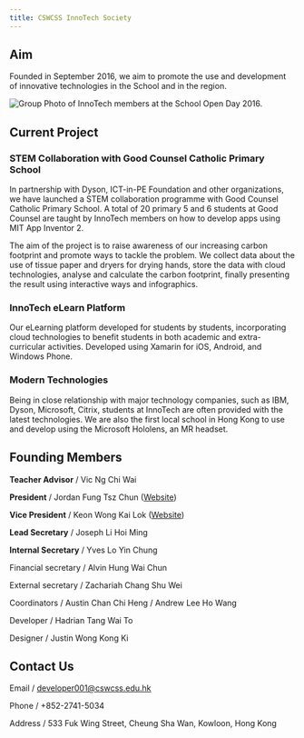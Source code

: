 ```yaml
---
title: CSWCSS InnoTech Society
---
```


## Aim

Founded in September 2016, we aim to promote the use and development of innovative technologies in the School and in the region.

![Group Photo of InnoTech members at the School Open Day 2016.](https://raw.githubusercontent.com/CSWCSS-InnoTech/cswcss-innotech.github.io/master/group-photo2.jpg)

## Current Project

### STEM Collaboration with Good Counsel Catholic Primary School

In partnership with Dyson, ICT-in-PE Foundation and other organizations, we have launched a STEM collaboration programme with Good Counsel Catholic Primary School. A total of 20 primary 5 and 6 students at Good Counsel are taught by InnoTech members on how to develop apps using MIT App Inventor 2. 

The aim of the project is to raise awareness of our increasing carbon footprint and promote ways to tackle the problem. We collect data about the use of tissue paper and dryers for drying hands, store the data with cloud technologies, analyse and calculate the carbon footprint, finally presenting the result using interactive ways and infographics.

### InnoTech eLearn Platform

Our eLearning platform developed for students by students, incorporating cloud technologies to benefit students in both academic and extra-curricular activities. Developed using Xamarin for iOS, Android, and Windows Phone.

### Modern Technologies

Being in close relationship with major technology companies, such as IBM, Dyson, Microsoft, Citrix, students at InnoTech are often provided with the latest technologies. We are also the first local school in Hong Kong to use and develop using the Microsoft Hololens, an MR headset. 

## Founding Members

**Teacher Advisor** / Vic Ng Chi Wai

**President** / Jordan Fung Tsz Chun ([Website](http://www.jordanfung.com))

**Vice President** / Keon Wong Kai Lok ([Website](http://designheaven8.wixsite.com/lego-mania-official))

**Lead Secretary** / Joseph Li Hoi Ming

**Internal Secretary** / Yves Lo Yin Chung

Financial secretary / Alvin Hung Wai Chun

External secretary / Zachariah Chang Shu Wei

Coordinators / Austin Chan Chi Heng / Andrew Lee Ho Wang

Developer / Hadrian Tang Wai To

Designer / Justin Wong Kong Ki

## Contact Us

Email / developer001@cswcss.edu.hk

Phone / +852-2741-5034

Address / 533 Fuk Wing Street, Cheung Sha Wan, Kowloon, Hong Kong
